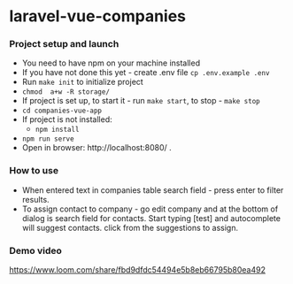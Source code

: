 # laravel-vue-companies

### Project setup and launch

* You need to have npm on your machine installed
* If you have not done this yet - create .env file `cp .env.example .env` 
* Run `make init` to initialize project
* `chmod  a+w -R storage/` 
* If project is set up, to start it - run `make start`, to stop - `make stop`
* `cd companies-vue-app`
* If project is not installed:
  * `npm install` 
* `npm run serve`
* Open in browser: http://localhost:8080/ .

### How to use
* When entered text in companies table search field - press enter to filter results.
* To assign contact to company - go edit company and at the bottom of dialog is search 
 field for contacts. Start typing [test] and autocomplete will suggest contacts. 
 click from the suggestions to assign.

### Demo video
https://www.loom.com/share/fbd9dfdc54494e5b8eb66795b80ea492
